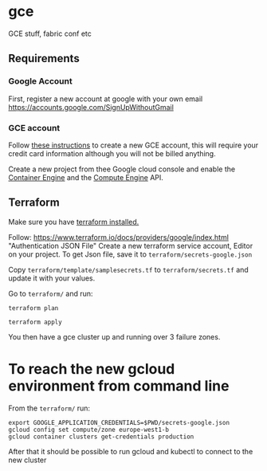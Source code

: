 # gce
GCE stuff, fabric conf etc

## Requirements

### Google Account
First, register a new account at google with your own email
https://accounts.google.com/SignUpWithoutGmail

### GCE account
Follow [these instructions](https://github.com/kelseyhightower/craft-kubernetes-workshop/blob/master/labs/create-gce-account.md)
to create a new GCE account, this will require your credit card information
although you will not be billed anything.

Create a new project from thee Google cloud console and enable the [Container Engine](https://console.cloud.google.com/apis/api/container.googleapis.com/overview)
and the [Compute Engine](https://console.cloud.google.com/apis/api/compute-component.googleapis.com/overview) API.

## Terraform

Make sure you have [terraform installed.](https://www.terraform.io/intro/getting-started/install.html)

Follow: https://www.terraform.io/docs/providers/google/index.html "Authentication JSON File"
Create a new terraform service account, Editor on your project.
To get Json file, save it to `terraform/secrets-google.json`

Copy `terraform/template/samplesecrets.tf` to `terraform/secrets.tf` and update it with your values.

Go to `terraform/` and run:

`terraform plan`

`terraform apply`

You then have a gce cluster up and running over 3 failure zones.

# To reach the new gcloud environment from command line

From the `terraform/` run:

```
export GOOGLE_APPLICATION_CREDENTIALS=$PWD/secrets-google.json
gcloud config set compute/zone europe-west1-b
gcloud container clusters get-credentials production
```
After that it should be possible to run gcloud and kubectl to connect to the new cluster
